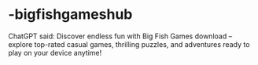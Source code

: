 # -bigfishgameshub
ChatGPT said: Discover endless fun with Big Fish Games download – explore top-rated casual games, thrilling puzzles, and adventures ready to play on your device anytime!
